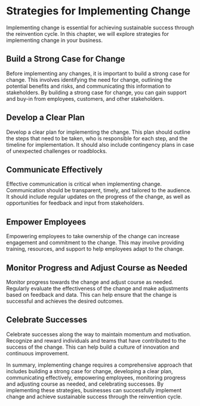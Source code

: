 Strategies for Implementing Change
==================================================================

Implementing change is essential for achieving sustainable success through the reinvention cycle. In this chapter, we will explore strategies for implementing change in your business.

Build a Strong Case for Change
------------------------------

Before implementing any changes, it is important to build a strong case for change. This involves identifying the need for change, outlining the potential benefits and risks, and communicating this information to stakeholders. By building a strong case for change, you can gain support and buy-in from employees, customers, and other stakeholders.

Develop a Clear Plan
--------------------

Develop a clear plan for implementing the change. This plan should outline the steps that need to be taken, who is responsible for each step, and the timeline for implementation. It should also include contingency plans in case of unexpected challenges or roadblocks.

Communicate Effectively
-----------------------

Effective communication is critical when implementing change. Communication should be transparent, timely, and tailored to the audience. It should include regular updates on the progress of the change, as well as opportunities for feedback and input from stakeholders.

Empower Employees
-----------------

Empowering employees to take ownership of the change can increase engagement and commitment to the change. This may involve providing training, resources, and support to help employees adapt to the change.

Monitor Progress and Adjust Course as Needed
--------------------------------------------

Monitor progress towards the change and adjust course as needed. Regularly evaluate the effectiveness of the change and make adjustments based on feedback and data. This can help ensure that the change is successful and achieves the desired outcomes.

Celebrate Successes
-------------------

Celebrate successes along the way to maintain momentum and motivation. Recognize and reward individuals and teams that have contributed to the success of the change. This can help build a culture of innovation and continuous improvement.

In summary, implementing change requires a comprehensive approach that includes building a strong case for change, developing a clear plan, communicating effectively, empowering employees, monitoring progress and adjusting course as needed, and celebrating successes. By implementing these strategies, businesses can successfully implement change and achieve sustainable success through the reinvention cycle.

